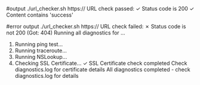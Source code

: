 #output
./url_checker.sh https://<site>
URL check passed:
✓ Status code is 200
✓ Content contains 'success'

#error output
./url_checker.sh https://<site>
URL check failed:
✗ Status code is not 200 (Got: 404)
Running all diagnostics for <site>...
1. Running ping test...
2. Running traceroute...
3. Running NSLookup...
4. Checking SSL Certificate...
✓ SSL Certificate check completed
Check diagnostics.log for certificate details
All diagnostics completed - check diagnostics.log for details
